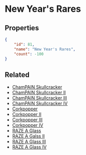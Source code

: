 # New Year's Rares

<no description available>

## Properties

```json
{
    "id": 81,
    "name": "New Year's Rares",
    "count": -100
}
```

## Related

- [ChamPAIN Skullcracker](../items/2121-champain-skullcracker.md)
- [ChamPAIN Skullcracker II](../items/2123-champain-skullcracker-ii.md)
- [ChamPAIN Skullcracker III](../items/2124-champain-skullcracker-iii.md)
- [ChamPAIN Skullcracker IV](../items/2125-champain-skullcracker-iv.md)
- [Corkpopper](../items/2126-corkpopper.md)
- [Corkpopper II](../items/2127-corkpopper-ii.md)
- [Corkpopper III](../items/2128-corkpopper-iii.md)
- [Corkpopper IV](../items/2129-corkpopper-iv.md)
- [RAZE A Glass](../items/2130-raze-a-glass.md)
- [RAZE A Galss II](../items/2131-raze-a-galss-ii.md)
- [RAZE A Glass III](../items/2132-raze-a-glass-iii.md)
- [RAZE A Glass IV](../items/2133-raze-a-glass-iv.md)

